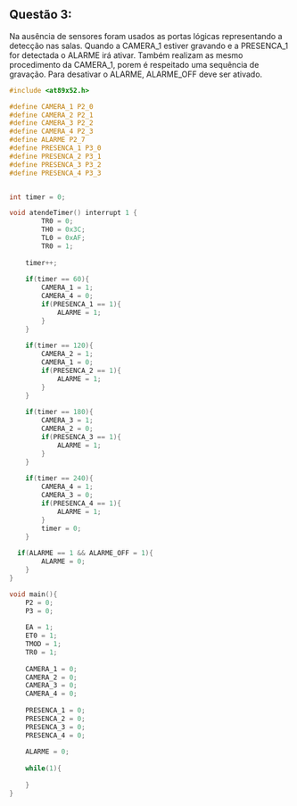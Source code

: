 ## Questão 3:

Na ausência de sensores foram usados as portas lógicas representando a detecção nas salas.
Quando a CAMERA_1 estiver gravando e a PRESENCA_1 for detectada o ALARME irá ativar. Também realizam as
mesmo procedimento da CAMERA_1, porem é respeitado uma sequência de gravação.
Para desativar o ALARME, ALARME_OFF deve ser ativado.

```c
#include <at89x52.h>

#define CAMERA_1 P2_0
#define CAMERA_2 P2_1
#define CAMERA_3 P2_2
#define CAMERA_4 P2_3
#define ALARME P2_7
#define PRESENCA_1 P3_0
#define PRESENCA_2 P3_1
#define PRESENCA_3 P3_2
#define PRESENCA_4 P3_3


int timer = 0;

void atendeTimer() interrupt 1 {
		TR0 = 0;
		TH0 = 0x3C;
		TL0 = 0xAF;
		TR0 = 1;
	
	timer++;
	
	if(timer == 60){
		CAMERA_1 = 1;
		CAMERA_4 = 0;
		if(PRESENCA_1 == 1){
			ALARME = 1;
		}
	}
	
	if(timer == 120){
		CAMERA_2 = 1;
		CAMERA_1 = 0;
		if(PRESENCA_2 == 1){
			ALARME = 1;
		}
	}
	
	if(timer == 180){
		CAMERA_3 = 1;
		CAMERA_2 = 0;
		if(PRESENCA_3 == 1){
			ALARME = 1;
		}
	}
	
	if(timer == 240){
		CAMERA_4 = 1;
		CAMERA_3 = 0;
		if(PRESENCA_4 == 1){
			ALARME = 1;
		}
		timer = 0;
	}
  
  if(ALARME == 1 && ALARME_OFF = 1){
		ALARME = 0;
	}
}

void main(){
	P2 = 0;
	P3 = 0;
		
	EA = 1;
	ET0 = 1;
	TMOD = 1;
	TR0 = 1;
	
	CAMERA_1 = 0;
	CAMERA_2 = 0;
	CAMERA_3 = 0;
	CAMERA_4 = 0;
	
	PRESENCA_1 = 0;
	PRESENCA_2 = 0;
	PRESENCA_3 = 0;
	PRESENCA_4 = 0;
	
	ALARME = 0;
	
	while(1){
		
	}
}
```
